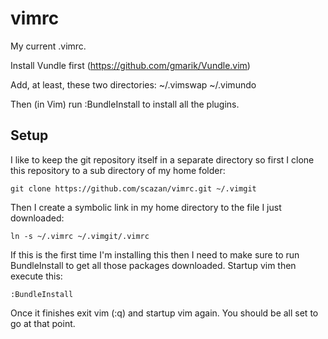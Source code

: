 vimrc
=====

My current .vimrc.

Install Vundle first (https://github.com/gmarik/Vundle.vim)

Add, at least, these two directories: ~/.vimswap ~/.vimundo

Then (in Vim) run :BundleInstall to install all the plugins.


Setup
-------------------
I like to keep the git repository itself in a separate directory so first I clone this repository to a sub directory of my home folder:
```
git clone https://github.com/scazan/vimrc.git ~/.vimgit
```

Then I create a symbolic link in my home directory to the file I just downloaded:
```
ln -s ~/.vimrc ~/.vimgit/.vimrc
```

If this is the first time I'm installing this then I need to make sure to run BundleInstall to get all those packages downloaded.
Startup vim then execute this:
```
:BundleInstall
```

Once it finishes exit vim (:q) and startup vim again. 
You should be all set to go at that point.
